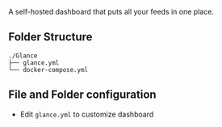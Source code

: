 A self-hosted dashboard that puts all your feeds in one place.

## Folder Structure
```
./Glance
├── glance.yml
└── docker-compose.yml
```

## File and Folder configuration
- Edit `glance.yml` to customize dashboard